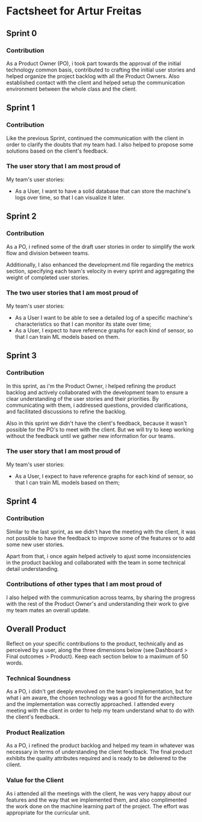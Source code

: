 # Factsheet for Artur Freitas

## Sprint 0

### Contribution
As a Product Owner (PO), i took part towards the approval of the initial technology common basis, contributed to crafting the initial user stories and helped organize the project backlog with all the Product Owners. Also established contact with the client and helped setup the communication environment between the whole class and the client.

## Sprint 1

### Contribution
Like the previous Sprint, continued the communication with the client in order to clarify the doubts that my team had. I also helped to propose some solutions based on the client's feedback. 

### The user story that I am most proud of
My team's user stories: 
- As a User, I want to have a solid database that can store the machine's logs over time, so that I can visualize it later.


## Sprint 2

### Contribution
As a PO, i refined some of the draft user stories in order to simplify the work flow and division between teams.

Additionally, I also enhanced the development.md file regarding the metrics section, specifying each team's velocity in every sprint and aggregating the weight of completed user stories.

### The two user stories that I am most proud of
My team's user stories:
- As a User I want to be able to see a detailed log of a specific machine's characteristics so that I can monitor its state over time;
- As a User, I expect to have reference graphs for each kind of sensor, so that I can train ML models based on them.

## Sprint 3

### Contribution
In this sprint, as i'm the Product Owner, i helped refining the product backlog and actively collaborated with the development team to ensure a clear understanding of the user stories and their priorities. By communicating with them, i addressed questions, provided clarifications, and facilitated discussions to refine the backlog.

Also in this sprint we didn't have the client's feedback, because it wasn't possible for the PO's to meet with the client. But we will try to keep working without the feedback until we gather new information for our teams.

### The user story that I am most proud of
My team's user stories:
- As a User, I expect to have reference graphs for each kind of sensor, so that I can train ML models based on them;

## Sprint 4

### Contribution
Similar to the last sprint, as we didn't have the meeting with the client, it was not possible to have the feedback to improve some of the features or to add some new user stories. 

Apart from that, i once again helped actively to ajust some inconsistencies in the product backlog and collaborated with the team in some technical detail understanding.

### Contributions of other types that I am most proud of
I also helped with the communication across teams, by sharing the progress with the rest of the Product Owner's and understanding their work to give my team mates an overall update.


## Overall Product

Reflect on your specific contributions to the product, technically and as perceived by a user, along the three dimensions below (see Dashboard > Final outcomes > Product). Keep each section below to a maximum of 50 words.


### Technical Soundness

As a PO, i didn't get deeply envolved on the team's implementation, but for what i am aware, the chosen technology was a good fit for the architecture and the implementation was correctly approached. I attended every meeting with the client in order to help my team understand what to do with the client's feedback.


### Product Realization

As a PO, i refined the product backlog and helped my team in whatever was necessary in terms of understanding the client feedback. The final product exhibits the quality attributes required and is ready to be delivered to the client.


### Value for the Client

As i attended all the meetings with the client, he was very happy about our features and the way that we implemented them, and also complimented the work done on the machine learning part of the project. The effort was appropriate for the curricular unit.
